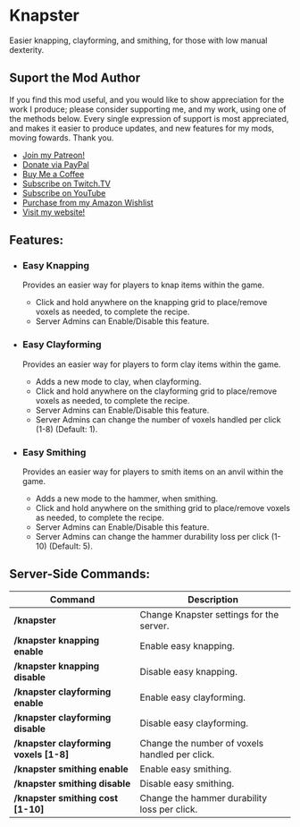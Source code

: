 # Knapster

Easier knapping, clayforming, and smithing, for those with low manual dexterity.

## Suport the Mod Author

If you find this mod useful, and you would like to show appreciation for the work I produce; please consider supporting me, and my work, using one of the methods below. Every single expression of support is most appreciated, and makes it easier to produce updates, and new features for my mods, moving fowards. Thank you.

 - [Join my Patreon!](https://www.patreon.com/ApacheTechSolutions?fan_landing=true)
 - [Donate via PayPal](http://bitly.com/APGDonate)
 - [Buy Me a Coffee](https://www.buymeacoffee.com/Apache)
 - [Subscribe on Twitch.TV](https://twitch.tv/ApacheGamingUK)
 - [Subscribe on YouTube](https://youtube.com/c/ApacheGamingUK)
 - [Purchase from my Amazon Wishlist](http://amzn.eu/7qvKTFu)
 - [Visit my website!](https://apachegaming.net)

## Features:
  
 - ### **Easy Knapping**
 
    Provides an easier way for players to knap items within the game.

     - Click and hold anywhere on the knapping grid to place/remove voxels as needed, to complete the recipe.
     - Server Admins can Enable/Disable this feature.

 - ### **Easy Clayforming** 
 
    Provides an easier way for players to form clay items within the game.
    
     - Adds a new mode to clay, when clayforming.
     - Click and hold anywhere on the clayforming grid to place/remove voxels as needed, to complete the recipe.
     - Server Admins can Enable/Disable this feature.
     - Server Admins can change the number of voxels handled per click (1-8) (Default: 1).

 - ### **Easy Smithing**
 
    Provides an easier way for players to smith items on an anvil within the game.
    
     - Adds a new mode to the hammer, when smithing.
     - Click and hold anywhere on the smithing grid to place/remove voxels as needed, to complete the recipe.
     - Server Admins can Enable/Disable this feature.
     - Server Admins can change the hammer durability loss per click (1-10) (Default: 5).

## Server-Side Commands:

| Command                                   | Description |
| ---                                       | --- |
| **/knapster**                             | Change Knapster settings for the server. |
| **/knapster knapping enable**             | Enable easy knapping. |
| **/knapster knapping disable**            | Disable easy knapping. |
| **/knapster clayforming enable**          | Enable easy clayforming. |
| **/knapster clayforming disable**         | Disable easy clayforming. |
| **/knapster clayforming voxels [1-8]**    | Change the number of voxels handled per click. |
| **/knapster smithing enable**             | Enable easy smithing. |
| **/knapster smithing disable**            | Disable easy smithing. |
| **/knapster smithing cost [1-10]**        | Change the hammer durability loss per click. |